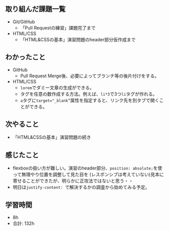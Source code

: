 ## 取り組んだ課題一覧
- Git/GitHub
    - 「Pull Requestの練習」課題完了まで
- HTML/CSS
    - 「HTML&CSSの基本」演習問題のheader部分仮作成まで
## わかったこと
- GitHub
    - Pull Request Merge後、必要によってブランチ等の後片付けをする。
- HTML/CSS
    - `lorem`でダミー文章の生成ができる。
    - タグを任意の数作成する方法。例えば、`li*3`で3つ`li`タグが作れる。
    - `a`タグに`target="_blank”`属性を指定すると、リンク先を別タブで開くことができる。
## 次やること
- 「HTML&CSSの基本」演習問題の続き
## 感じたこと
 - flexboxの扱い方が難しい。演習のheader部分、`position: absolute;`を使って無理やり位置を調整して見た目を (レスポンシブは考えていない)見本に寄せることができたが、明らかに正攻法ではないと思う・・
-  明日は`justify-content: `で解決するかの調査から始めてみる予定。

## 学習時間

- 8h
- 合計: 132h